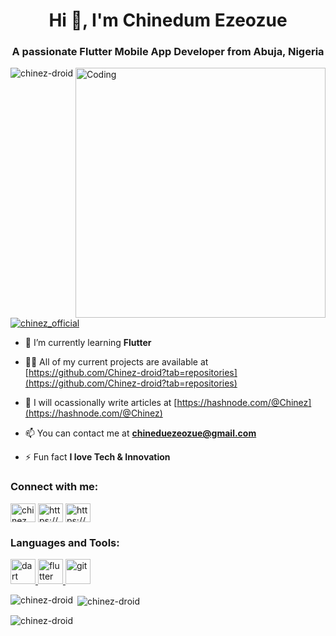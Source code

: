 <h1 align="center">Hi 👋, I'm Chinedum Ezeozue</h1>
<h3 align="center">A passionate Flutter Mobile App Developer from Abuja, Nigeria</h3>
<img align="right" alt="Coding" width="400" src="https://cdn.dribbble.com/users/1162077/screenshots/3848914/programmer.gif">

<p align="left"> <img src="https://komarev.com/ghpvc/?username=chinez-droid&label=Profile%20views&color=0e75b6&style=flat" alt="chinez-droid" /> </p>

<p align="left"> <a href="https://twitter.com/chinez_official" target="blank"><img src="https://img.shields.io/twitter/follow/chinez_official?logo=twitter&style=for-the-badge" alt="chinez_official" /></a> </p>

- 🌱 I’m currently learning **Flutter**

- 👨‍💻 All of my current projects are available at [https://github.com/Chinez-droid?tab=repositories](https://github.com/Chinez-droid?tab=repositories)

- 📝 I will ocassionally write articles at [https://hashnode.com/@Chinez](https://hashnode.com/@Chinez)

- 📫 You can contact me at **chineduezeozue@gmail.com**

- ⚡ Fun fact **I love Tech & Innovation**

<h3 align="left">Connect with me:</h3>
<p align="left">
<a href="https://twitter.com/chinez_official" target="blank"><img align="center" src="https://raw.githubusercontent.com/rahuldkjain/github-profile-readme-generator/master/src/images/icons/Social/twitter.svg" alt="chinez_official" height="30" width="40" /></a>
<a href="https://linkedin.com/in/https://www.linkedin.com/in/chinedum-ezeozue-81355b233/" target="blank"><img align="center" src="https://raw.githubusercontent.com/rahuldkjain/github-profile-readme-generator/master/src/images/icons/Social/linked-in-alt.svg" alt="https://www.linkedin.com/in/chinedum-ezeozue-81355b233/" height="30" width="40" /></a>
<a href="https://hashnode.com/https://hashnode.com/@chinez" target="blank"><img align="center" src="https://raw.githubusercontent.com/rahuldkjain/github-profile-readme-generator/master/src/images/icons/Social/hashnode.svg" alt="https://hashnode.com/@chinez" height="30" width="40" /></a>
</p>

<h3 align="left">Languages and Tools:</h3>
<p align="left"> <a href="https://dart.dev" target="_blank" rel="noreferrer"> <img src="https://www.vectorlogo.zone/logos/dartlang/dartlang-icon.svg" alt="dart" width="40" height="40"/> </a> <a href="https://flutter.dev" target="_blank" rel="noreferrer"> <img src="https://www.vectorlogo.zone/logos/flutterio/flutterio-icon.svg" alt="flutter" width="40" height="40"/> </a> <a href="https://git-scm.com/" target="_blank" rel="noreferrer"> <img src="https://www.vectorlogo.zone/logos/git-scm/git-scm-icon.svg" alt="git" width="40" height="40"/> </a> </p>

<p><img align="left" src="https://github-readme-stats.vercel.app/api/top-langs?username=chinez-droid&show_icons=true&locale=en&layout=compact" alt="chinez-droid" /></p>

<p>&nbsp;<img align="center" src="https://github-readme-stats.vercel.app/api?username=chinez-droid&show_icons=true&locale=en" alt="chinez-droid" /></p>

<p><img align="center" src="https://github-readme-streak-stats.herokuapp.com/?user=chinez-droid&" alt="chinez-droid" /></p>
